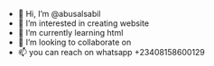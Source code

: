 - 👋 Hi, I’m @abusalsabil
- 👀 I’m interested in creating website
- 🌱 I’m currently learning html
- 💞️ I’m looking to collaborate on 
- 📫 you can reach on whatsapp +23408158600129

<!---
abusalsabil/abusalsabil is a ✨ special ✨ repository because its `README.md` (this file) appears on your GitHub profile.
You can click the Preview link to take a look at your changes.
--->
